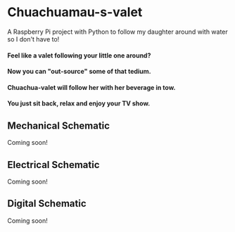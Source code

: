 # Chuachuamau-s-valet
A Raspberry Pi project with Python to follow my daughter around with water so I don't have to!

#### Feel like a valet following your little one around?
#### Now you can "out-source" some of that tedium.
#### Chuachua-valet will follow her with her beverage in tow.
#### You just sit back, relax and enjoy your TV show.

## Mechanical Schematic

Coming soon!

## Electrical Schematic

Coming soon!

## Digital Schematic

Coming soon!
